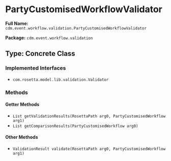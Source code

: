 # PartyCustomisedWorkflowValidator

**Full Name:** `cdm.event.workflow.validation.PartyCustomisedWorkflowValidator`

**Package:** `cdm.event.workflow.validation`

## Type: Concrete Class

### Implemented Interfaces

- `com.rosetta.model.lib.validation.Validator`

### Methods

#### Getter Methods

- `List getValidationResults(RosettaPath arg0, PartyCustomisedWorkflow arg1)`
- `List getComparisonResults(PartyCustomisedWorkflow arg0)`

#### Other Methods

- `ValidationResult validate(RosettaPath arg0, PartyCustomisedWorkflow arg1)`

